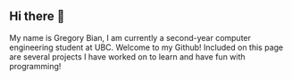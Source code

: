 ## Hi there 👋

My name is Gregory Bian, I am currently a second-year computer engineering student at UBC. Welcome to my Github! Included on this page are several projects I have worked on to learn and have fun with programming!
